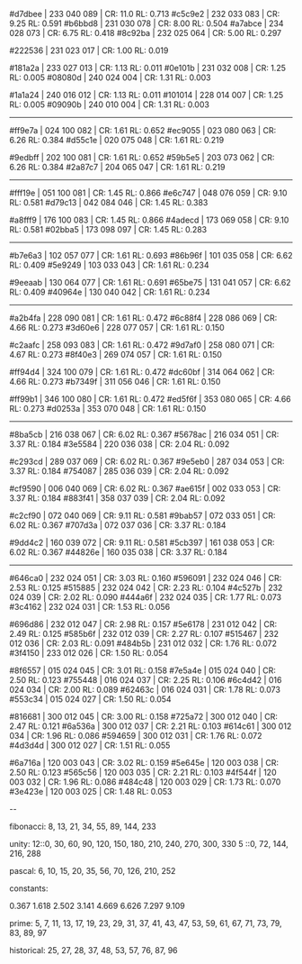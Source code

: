 #d7dbee | 233 040 089 | CR: 11.0 RL: 0.713
#c5c9e2 | 232 033 083 | CR: 9.25 RL: 0.591
#b6bbd8 | 231 030 078 | CR: 8.00 RL: 0.504
#a7abce | 234 028 073 | CR: 6.75 RL: 0.418
#8c92ba | 232 025 064 | CR: 5.00 RL: 0.297

#222536 | 231 023 017 | CR: 1.00 RL: 0.019

#181a2a | 233 027 013 | CR: 1.13 RL: 0.011
#0e101b | 231 032 008 | CR: 1.25 RL: 0.005
#08080d | 240 024 004 | CR: 1.31 RL: 0.003

#1a1a24 | 240 016 012 | CR: 1.13 RL: 0.011
#101014 | 228 014 007 | CR: 1.25 RL: 0.005
#09090b | 240 010 004 | CR: 1.31 RL: 0.003

---

#ff9e7a | 024 100 082 | CR: 1.61 RL: 0.652
#ec9055 | 023 080 063 | CR: 6.26 RL: 0.384
#d55c1e | 020 075 048 | CR: 1.61 RL: 0.219

#9edbff | 202 100 081 | CR: 1.61 RL: 0.652
#59b5e5 | 203 073 062 | CR: 6.26 RL: 0.384
#2a87c7 | 204 065 047 | CR: 1.61 RL: 0.219

---

#fff19e | 051 100 081 | CR: 1.45 RL: 0.866
#e6c747 | 048 076 059 | CR: 9.10 RL: 0.581
#d79c13 | 042 084 046 | CR: 1.45 RL: 0.383

#a8fff9 | 176 100 083 | CR: 1.45 RL: 0.866
#4adecd | 173 069 058 | CR: 9.10 RL: 0.581
#02bba5 | 173 098 097 | CR: 1.45 RL: 0.283

---

#b7e6a3 | 102 057 077 | CR: 1.61 RL: 0.693
#86b96f | 101 035 058 | CR: 6.62 RL: 0.409
#5e9249 | 103 033 043 | CR: 1.61 RL: 0.234

#9eeaab | 130 064 077 | CR: 1.61 RL: 0.691
#65be75 | 131 041 057 | CR: 6.62 RL: 0.409
#40964e | 130 040 042 | CR: 1.61 RL: 0.234

---

#a2b4fa | 228 090 081 | CR: 1.61 RL: 0.472
#6c88f4 | 228 086 069 | CR: 4.66 RL: 0.273
#3d60e6 | 228 077 057 | CR: 1.61 RL: 0.150

#c2aafc | 258 093 083 | CR: 1.61 RL: 0.472
#9d7af0 | 258 080 071 | CR: 4.67 RL: 0.273
#8f40e3 | 269 074 057 | CR: 1.61 RL: 0.150

#ff94d4 | 324 100 079 | CR: 1.61 RL: 0.472
#dc60bf | 314 064 062 | CR: 4.66 RL: 0.273
#b7349f | 311 056 046 | CR: 1.61 RL: 0.150

#ff99b1 | 346 100 080 | CR: 1.61 RL: 0.472
#ed5f6f | 353 080 065 | CR: 4.66 RL: 0.273
#d0253a | 353 070 048 | CR: 1.61 RL: 0.150

---

#8ba5cb | 216 038 067 | CR: 6.02 RL: 0.367
#5678ac | 216 034 051 | CR: 3.37 RL: 0.184
#3e5584 | 220 036 038 | CR: 2.04 RL: 0.092

#c293cd | 289 037 069 | CR: 6.02 RL: 0.367
#9e5eb0 | 287 034 053 | CR: 3.37 RL: 0.184
#754087 | 285 036 039 | CR: 2.04 RL: 0.092

#cf9590 | 006 040 069 | CR: 6.02 RL: 0.367
#ae615f | 002 033 053 | CR: 3.37 RL: 0.184
#883f41 | 358 037 039 | CR: 2.04 RL: 0.092

#c2cf90 | 072 040 069 | CR: 9.11 RL: 0.581
#9bab57 | 072 033 051 | CR: 6.02 RL: 0.367
#707d3a | 072 037 036 | CR: 3.37 RL: 0.184

#9dd4c2 | 160 039 072 | CR: 9.11 RL: 0.581
#5cb397 | 161 038 053 | CR: 6.02 RL: 0.367
#44826e | 160 035 038 | CR: 3.37 RL: 0.184

---

#646ca0 | 232 024 051 | CR: 3.03 RL: 0.160
#596091 | 232 024 046 | CR: 2.53 RL: 0.125
#515885 | 232 024 042 | CR: 2.23 RL: 0.104
#4c527b | 232 024 039 | CR: 2.02 RL: 0.090
#444a6f | 232 024 035 | CR: 1.77 RL: 0.073
#3c4162 | 232 024 031 | CR: 1.53 RL: 0.056

#696d86 | 232 012 047 | CR: 2.98 RL: 0.157
#5e6178 | 231 012 042 | CR: 2.49 RL: 0.125
#585b6f | 232 012 039 | CR: 2.27 RL: 0.107
#515467 | 232 012 036 | CR: 2.03 RL: 0.091
#484b5b | 231 012 032 | CR: 1.76 RL: 0.072
#3f4150 | 233 012 026 | CR: 1.50 RL: 0.054

#8f6557 | 015 024 045 | CR: 3.01 RL: 0.158
#7e5a4e | 015 024 040 | CR: 2.50 RL: 0.123
#755448 | 016 024 037 | CR: 2.25 RL: 0.106
#6c4d42 | 016 024 034 | CR: 2.00 RL: 0.089
#62463c | 016 024 031 | CR: 1.78 RL: 0.073
#553c34 | 015 024 027 | CR: 1.50 RL: 0.054

#816681 | 300 012 045 | CR: 3.00 RL: 0.158
#725a72 | 300 012 040 | CR: 2.47 RL: 0.121
#6a536a | 300 012 037 | CR: 2.21 RL: 0.103
#614c61 | 300 012 034 | CR: 1.96 RL: 0.086
#594659 | 300 012 031 | CR: 1.76 RL: 0.072
#4d3d4d | 300 012 027 | CR: 1.51 RL: 0.055

#6a716a | 120 003 043 | CR: 3.02 RL: 0.159
#5e645e | 120 003 038 | CR: 2.50 RL: 0.123
#565c56 | 120 003 035 | CR: 2.21 RL: 0.103
#4f544f | 120 003 032 | CR: 1.96 RL: 0.086
#484c48 | 120 003 029 | CR: 1.73 RL: 0.070
#3e423e | 120 003 025 | CR: 1.48 RL: 0.053

--

fibonacci:
8, 13, 21, 34, 55, 89, 144, 233

unity:
12::0, 30, 60, 90, 120, 150, 180, 210, 240, 270, 300, 330
5 ::0, 72, 144, 216, 288

pascal:
6, 10, 15, 20, 35, 56, 70, 126, 210, 252

constants:

0.367
1.618
2.502
3.141
4.669
6.626
7.297
9.109

prime:
5, 7, 11, 13, 17, 19, 23, 29, 31, 37, 41, 43, 47, 53,
59, 61, 67, 71, 73, 79, 83, 89, 97

historical:
25, 27, 28, 37, 48, 53, 57, 76, 87, 96
